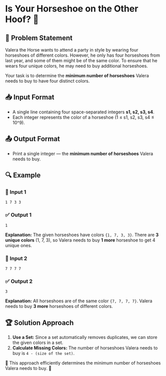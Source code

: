 # Is Your Horseshoe on the Other Hoof? 🐎

## 📌 Problem Statement
Valera the Horse wants to attend a party in style by wearing four horseshoes of different colors. However, he only has four horseshoes from last year, and some of them might be of the same color. To ensure that he wears four unique colors, he may need to buy additional horseshoes.

Your task is to determine the **minimum number of horseshoes** Valera needs to buy to have four distinct colors.

## 📥 Input Format
- A single line containing four space-separated integers **s1, s2, s3, s4**.
- Each integer represents the color of a horseshoe (1 ≤ s1, s2, s3, s4 ≤ 10^9).

## 📤 Output Format
- Print a single integer — the **minimum number of horseshoes** Valera needs to buy.

## 🔍 Example
### 📝 Input 1
```
1 7 3 3
```
### ✅ Output 1
```
1
```
**Explanation:** The given horseshoes have colors `{1, 7, 3, 3}`. There are **3 unique colors** (1, 7, 3), so Valera needs to buy **1 more** horseshoe to get 4 unique ones.

### 📝 Input 2
```
7 7 7 7
```
### ✅ Output 2
```
3
```
**Explanation:** All horseshoes are of the same color `{7, 7, 7, 7}`. Valera needs to buy **3 more** horseshoes of different colors.

## 🏆 Solution Approach
1. **Use a Set:** Since a set automatically removes duplicates, we can store the given colors in a set.
2. **Calculate Missing Colors:** The number of horseshoes Valera needs to buy is `4 - (size of the set)`.

📌 This approach efficiently determines the minimum number of horseshoes Valera needs to buy. 🚀

